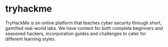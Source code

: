 # tryhackme

TryHackMe is an online platform that teaches cyber security through short, gamified real-world labs. We have content for both complete beginners and seasoned hackers, incorporation guides and challenges to cater for different learning styles.

